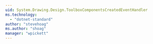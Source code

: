 ```yaml
---
uid: System.Drawing.Design.ToolboxComponentsCreatedEventHandler
ms.technology: 
  - "dotnet-standard"
author: "stevehoag"
ms.author: "shoag"
manager: "wpickett"
---
```

